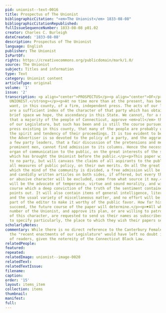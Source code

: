 ```yaml
---
pid: unionist--text-0016
title: Prospectus of The Unionist
bibliographicCitation: "<em>The Unionist</em> 1833-08-08"
bibliographicCitationRepublished: 
fullIssueSequenceNumber: 1833-08-08 p01.02
creator: Charles C. Burleigh
dateCreated: '1833-08-08'
description: Prospectus of The Unionist
language: English
publisher: The Unionist
IsPartOf: 
rights: https://creativecommons.org/publicdomain/mark/1.0/
source: The Unionist
subject: Titles and information
type: Text
category: Unionist content
articleType: original
volume: '1'
issue: '2'
transcription: <p align="center">PROSPECTUS</p><p align="center">OF</p><p align="center"><strong>THE
  UNIONIST.</strong></p><p>At no time more than at the present, has been felt the
  want, in this county, of a firm, independent press. The acts of our last legislature
  are a sufficient index of the character of that party which has obtained, for a
  brief space we hope, the ascendancy in this State. We cannot, for a moment, believe
  that a majority of the people of Connecticut, approve <em>all</em> the recent enactments
  of our Legislature, but such has been and is still the course pursued by the only
  press existing in this county, that many of the people are probably unapprised of
  the spirit and tendency of their proceedings. It is too evident to be denied, that
  the Advertiser is so devoted to the policy of a party, and the aggrandizement of
  a few party leaders, that a fair discussion of the pretensions and measures of our
  prominent men, cannot find admission to its columns. Hence the necessity of another
  organ of communication to the public, on the great interests of the state and nation,
  which has brought the Unionist before the public.</p><p>This paper will be pledged
  to no party, but will canvass the claims of all aspirants to the public favor, and
  all measures of public policy, on their own merits. On all the great questions upon
  which the mind of the community is divided, a free admission will be given to well
  and candidly written articles on both sides, if offered, but every thing of a scurrilous
  or abusive character will be excluded, come from what source it may.</p><p>The Unionist
  will be the advocate of temperance, virtue and sound morality, and will pursue that
  course which a deep conviction of the truth of the sentiment contained in its motto
  points out. It will also contain items of general intelligence, literary selections
  and the usual variety of miscellaneous matter, and no effort will be spared on the
  part of the editor to make it worthy of the public favor. How far his efforts will
  succeed, the future course of the paper will determine.</p><p>☛All who receive this
  number of the Unionist, and approve its plan, or are willing to patronize a work
  of this character, are requested to send us their names as subscribers, taking care
  to specify particularly, the place to which they wish their papers sent.</p><p></p>
scholarlyNotes: 
commentary: While there is no direct reference to the Canterbury Female Academy here,
  the "recent enactments of our Legislature" would have left no doubt in the minds
  of readers, given the notereity of the Connecticut Black Law.
relatedPeople: 
featured: 
repeated: 
relatedImage: unionist--image-0020
relatedText: 
relatedTextIssue: 
filename: 
caption: 
order: '15'
layout: items_item
collection: items
thumbnail: 
manifest: 
full: 
---
```

